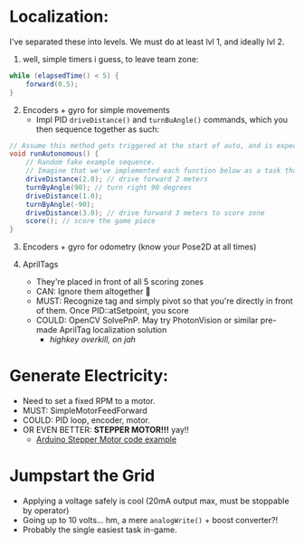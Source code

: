 # Localization:
I've separated these into levels. We must do at least lvl 1, and ideally lvl 2.

1. well, simple timers i guess, to leave team zone:
```java
while (elapsedTime() < 5) {
	forward(0.5);
}
```

2. Encoders + gyro for simple movements
	- Impl PID `driveDistance()` and `turnBuAngle()` commands, which you then sequence together as such:
```java
// Assume this method gets triggered at the start of auto, and is expected to terminate in <=30 seconds.
void runAutonomous() {
    // Random fake example sequence.
    // Imagine that we've implemented each function below as a task that only returns once the action is complete.
	driveDistance(2.0); // drive forward 2 meters
    turnByAngle(90); // turn right 90 degrees
    driveDistance(1.0);
    turnByAngle(-90);
    driveDistance(3.0); // drive forward 3 meters to score zone
    score(); // score the game piece
}
```

3. Encoders + gyro for odometry (know your Pose2D at all times)

4. AprilTags
	- They're placed in front of all 5 scoring zones
	- CAN: Ignore them altogether 🥰
	- MUST: Recognize tag and simply pivot so that you're directly in front of them. Once PID::atSetpoint, you score
	- COULD: OpenCV SolvePnP. May try PhotonVision or similar pre-made AprilTag localization solution
		- *highkey overkill, on jah*

# Generate Electricity:
- Need to set a fixed RPM to a motor.
- MUST: SimpleMotorFeedForward
- COULD: PID loop, encoder, motor.
- OR EVEN BETTER: **STEPPER MOTOR!!!** yay!!
	- [Arduino Stepper Motor code example](https://docs.arduino.cc/learn/electronics/stepper-motors/#motorknob)
# Jumpstart the Grid
- Applying a voltage safely is cool (20mA output max, must be stoppable by operator)
- Going up to 10 volts... hm, a mere `analogWrite()` + boost converter?!
- Probably the single easiest task in-game.
